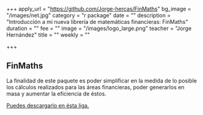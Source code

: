 +++
apply_url = "https://github.com/Jorge-hercas/FinMaths"
bg_image = "/images/net.jpg"
category = "r package"
date = ""
description = "Introducción a mi nueva librería de matemáticas financieras: FinMaths"
duration = ""
fee = ""
image = "/images/logo_large.png"
teacher = "Jorge Hernández"
title = ""
weekly = ""

+++
## FinMaths

La finalidad de este paquete es poder simplificar en la medida de lo posible los cálculos realizados para las áreas financieras, poder generarlos en masa y aumentar la eficiencia de éstos.

[Puedes descargarlo en ésta liga.](https://github.com/Jorge-hercas/FinMaths "XS")